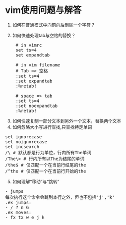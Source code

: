 # vim使用问题与解答

1. 如何在普通模式中向前向后删除一个字符？

2. 如何快速处理tab与空格的替换？

<pre>
	# in vimrc
	set ts=4
	set expandtab

	# in vim filename
	# Tab => 空格
	:set ts=4
	:set expandtab
	:%retab!

	# space => tab
	:set ts=4
	:set noexpandtab
	:%retab!
</pre>


3. 如何快速复制一部分文本到另外一个文本，替换两个文本
4. 如何忽略大小写进行查找,只查找特定单词

<pre>
set ignorecase
set noignorecase
set incsearch
/\<The\> # 默认都是行为单位，行内所有The单词
/The\> # 行内所有以The为结尾的单词
/the$ # 仅匹配一个在当前行结尾的the
/^the # 仅匹配一个在当前行开始的the
</pre>

5. 如何理解“移动”与“跳转”
<pre>
- jumps
每次执行这个命令会跳到本行之外，但也不包括'j','k'
.ex jumps:
- / ? n G
.ex moves:
- fx tx w e j k 
</pre>
